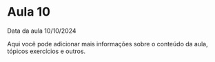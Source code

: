# Aula 10

Data da aula 10/10/2024

Aqui você pode adicionar mais informações sobre o conteúdo da aula, tópicos exercícios e outros.
